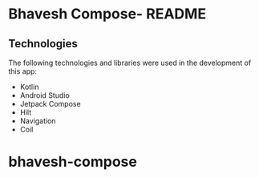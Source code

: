 # Bhavesh Compose- README

## Technologies

The following technologies and libraries were used in the development of this app:

- Kotlin
- Android Studio
- Jetpack Compose
- Hilt
- Navigation
- Coil
# bhavesh-compose
